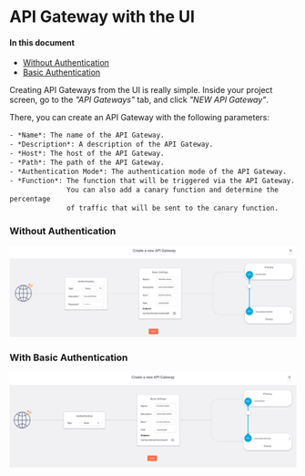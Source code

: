 # API Gateway with the UI

#### In this document

- [Without Authentication](#none-auth)
- [Basic Authentication](#basic-auth)

Creating API Gateways from the UI is really simple.
Inside your project screen, go to the *"API Gateways"* tab, and click *"NEW API Gateway"*.

There, you can create an API Gateway with the following parameters:

    - *Name*: The name of the API Gateway.
    - *Description*: A description of the API Gateway.
    - *Host*: The host of the API Gateway.
    - *Path*: The path of the API Gateway.
    - *Authentication Mode*: The authentication mode of the API Gateway.
    - *Function*: The function that will be triggered via the API Gateway. 
                  You can also add a canary function and determine the percentage 
                  of traffic that will be sent to the canary function.

<a id="none-auth"></a>
### Without Authentication

![api-gateway](/docs/assets/images/api-gateway-ui.png)


<a id="basic-auth"></a>
### With Basic Authentication

![api-gateway-basic-auth](/docs/assets/images/api-gateway-ui-basic-auth.png)

